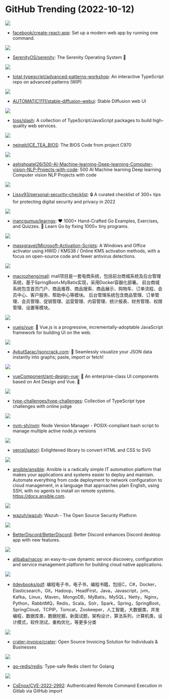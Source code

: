 # GitHub Trending (2022-10-12)

![](https://img.shields.io/badge/JavaScript-New%2025-green?style=flat-square&logo=appveyor)
- [facebook/create-react-app](https://github.com/facebook/create-react-app): Set up a modern web app by running one command.

![](https://img.shields.io/badge/C%2B%2B-New%2067-green?style=flat-square&logo=appveyor)
- [SerenityOS/serenity](https://github.com/SerenityOS/serenity): The Serenity Operating System 🐞

![](https://img.shields.io/badge/TypeScript-New%2052-green?style=flat-square&logo=appveyor)
- [total-typescript/advanced-patterns-workshop](https://github.com/total-typescript/advanced-patterns-workshop): An interactive TypeScript repo on advanced patterns (WIP)

![](https://img.shields.io/badge/Python-New%20992-green?style=flat-square&logo=appveyor)
- [AUTOMATIC1111/stable-diffusion-webui](https://github.com/AUTOMATIC1111/stable-diffusion-webui): Stable Diffusion web UI

![](https://img.shields.io/badge/JavaScript-New%2090-green?style=flat-square&logo=appveyor)
- [toss/slash](https://github.com/toss/slash): A collection of TypeScript/JavaScript packages to build high-quality web services.

![](https://img.shields.io/badge/C-New%2019-green?style=flat-square&logo=appveyor)
- [neineit/ICE_TEA_BIOS](https://github.com/neineit/ICE_TEA_BIOS): The BIOS Code from project C970

![](https://img.shields.io/badge/none-New%20101-green?style=flat-square&logo=appveyor)
- [ashishpatel26/500-AI-Machine-learning-Deep-learning-Computer-vision-NLP-Projects-with-code](https://github.com/ashishpatel26/500-AI-Machine-learning-Deep-learning-Computer-vision-NLP-Projects-with-code): 500 AI Machine learning Deep learning Computer vision NLP Projects with code

![](https://img.shields.io/badge/none-New%2029-green?style=flat-square&logo=appveyor)
- [Lissy93/personal-security-checklist](https://github.com/Lissy93/personal-security-checklist): 🔒 A curated checklist of 300+ tips for protecting digital security and privacy in 2022

![](https://img.shields.io/badge/Go-New%2075-green?style=flat-square&logo=appveyor)
- [inancgumus/learngo](https://github.com/inancgumus/learngo): ❤️ 1000+ Hand-Crafted Go Examples, Exercises, and Quizzes. 🚀 Learn Go by fixing 1000+ tiny programs.

![](https://img.shields.io/badge/Batchfile-New%20428-green?style=flat-square&logo=appveyor)
- [massgravel/Microsoft-Activation-Scripts](https://github.com/massgravel/Microsoft-Activation-Scripts): A Windows and Office activator using HWID / KMS38 / Online KMS activation methods, with a focus on open-source code and fewer antivirus detections.

![](https://img.shields.io/badge/Java-New%2023-green?style=flat-square&logo=appveyor)
- [macrozheng/mall](https://github.com/macrozheng/mall): mall项目是一套电商系统，包括前台商城系统及后台管理系统，基于SpringBoot+MyBatis实现，采用Docker容器化部署。 前台商城系统包含首页门户、商品推荐、商品搜索、商品展示、购物车、订单流程、会员中心、客户服务、帮助中心等模块。 后台管理系统包含商品管理、订单管理、会员管理、促销管理、运营管理、内容管理、统计报表、财务管理、权限管理、设置等模块。

![](https://img.shields.io/badge/TypeScript-New%2043-green?style=flat-square&logo=appveyor)
- [vuejs/vue](https://github.com/vuejs/vue): 🖖 Vue.js is a progressive, incrementally-adoptable JavaScript framework for building UI on the web.

![](https://img.shields.io/badge/TypeScript-New%20360-green?style=flat-square&logo=appveyor)
- [AykutSarac/jsoncrack.com](https://github.com/AykutSarac/jsoncrack.com): 🔮 Seamlessly visualize your JSON data instantly into graphs; paste, import or fetch!

![](https://img.shields.io/badge/Vue-New%206-green?style=flat-square&logo=appveyor)
- [vueComponent/ant-design-vue](https://github.com/vueComponent/ant-design-vue): 🌈 An enterprise-class UI components based on Ant Design and Vue. 🐜

![](https://img.shields.io/badge/TypeScript-New%2061-green?style=flat-square&logo=appveyor)
- [type-challenges/type-challenges](https://github.com/type-challenges/type-challenges): Collection of TypeScript type challenges with online judge

![](https://img.shields.io/badge/Shell-New%2033-green?style=flat-square&logo=appveyor)
- [nvm-sh/nvm](https://github.com/nvm-sh/nvm): Node Version Manager - POSIX-compliant bash script to manage multiple active node.js versions

![](https://img.shields.io/badge/TypeScript-New%201-green?style=flat-square&logo=appveyor)
- [vercel/satori](https://github.com/vercel/satori): Enlightened library to convert HTML and CSS to SVG

![](https://img.shields.io/badge/Python-New%2023-green?style=flat-square&logo=appveyor)
- [ansible/ansible](https://github.com/ansible/ansible): Ansible is a radically simple IT automation platform that makes your applications and systems easier to deploy and maintain. Automate everything from code deployment to network configuration to cloud management, in a language that approaches plain English, using SSH, with no agents to install on remote systems. https://docs.ansible.com.

![](https://img.shields.io/badge/C-New%209-green?style=flat-square&logo=appveyor)
- [wazuh/wazuh](https://github.com/wazuh/wazuh): Wazuh - The Open Source Security Platform

![](https://img.shields.io/badge/JavaScript-New%2020-green?style=flat-square&logo=appveyor)
- [BetterDiscord/BetterDiscord](https://github.com/BetterDiscord/BetterDiscord): Better Discord enhances Discord desktop app with new features.

![](https://img.shields.io/badge/Java-New%2018-green?style=flat-square&logo=appveyor)
- [alibaba/nacos](https://github.com/alibaba/nacos): an easy-to-use dynamic service discovery, configuration and service management platform for building cloud native applications.

![](https://img.shields.io/badge/none-New%2015-green?style=flat-square&logo=appveyor)
- [itdevbooks/pdf](https://github.com/itdevbooks/pdf): 编程电子书，电子书，编程书籍，包括C，C#，Docker，Elasticsearch，Git，Hadoop，HeadFirst，Java，Javascript，jvm，Kafka，Linux，Maven，MongoDB，MyBatis，MySQL，Netty，Nginx，Python，RabbitMQ，Redis，Scala，Solr，Spark，Spring，SpringBoot，SpringCloud，TCPIP，Tomcat，Zookeeper，人工智能，大数据类，并发编程，数据库类，数据挖掘，新面试题，架构设计，算法系列，计算机类，设计模式，软件测试，重构优化，等更多分类

![](https://img.shields.io/badge/PHP-New%206-green?style=flat-square&logo=appveyor)
- [crater-invoice/crater](https://github.com/crater-invoice/crater): Open Source Invoicing Solution for Individuals & Businesses

![](https://img.shields.io/badge/Go-New%2012-green?style=flat-square&logo=appveyor)
- [go-redis/redis](https://github.com/go-redis/redis): Type-safe Redis client for Golang

![](https://img.shields.io/badge/Python-New%2017-green?style=flat-square&logo=appveyor)
- [CsEnox/CVE-2022-2992](https://github.com/CsEnox/CVE-2022-2992): Authenticated Remote Command Execution in Gitlab via GitHub import

